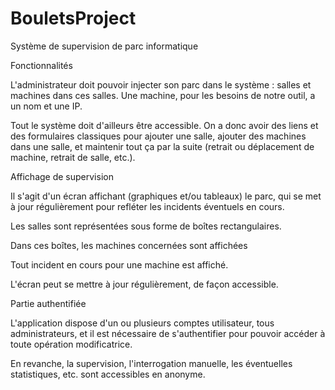 BouletsProject
==============

 Système de supervision de parc informatique

  Fonctionnalités

 L'administrateur doit pouvoir injecter son parc dans le système : salles et machines dans ces salles. Une machine, pour les besoins de notre outil, a un  nom et une IP.

Tout le système doit d'ailleurs être accessible. On a donc avoir des liens et des formulaires classiques pour ajouter une salle, ajouter des machines dans une salle, et maintenir tout ça par la suite (retrait ou déplacement de machine, retrait de salle, etc.).


Affichage de supervision

Il s'agit d'un écran affichant (graphiques et/ou tableaux) le parc, qui se met à jour régulièrement pour refléter les incidents éventuels en cours.


Les salles sont représentées sous forme de boîtes rectangulaires.

Dans ces boîtes, les machines concernées sont affichées 

Tout incident en cours pour une machine est affiché.

L'écran  peut  se mettre à jour régulièrement, de façon accessible. 



Partie authentifiée

L'application dispose d'un ou plusieurs comptes utilisateur, tous administrateurs, et il est nécessaire de s'authentifier pour pouvoir accéder à toute opération modificatrice.

En revanche, la supervision, l'interrogation manuelle, les éventuelles statistiques, etc. sont accessibles en
anonyme.
